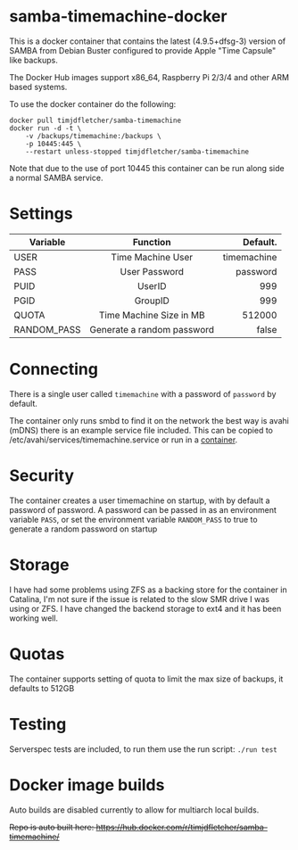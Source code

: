 # samba-timemachine-docker

This is a docker container that contains the latest (4.9.5+dfsg-3) version of SAMBA from Debian Buster configured to provide Apple "Time Capsule" like backups.

The Docker Hub images support x86_64, Raspberry Pi 2/3/4 and other ARM based systems.

To use the docker container do the following:

```
docker pull timjdfletcher/samba-timemachine
docker run -d -t \
    -v /backups/timemachine:/backups \
    -p 10445:445 \
    --restart unless-stopped timjdfletcher/samba-timemachine
```

Note that due to the use of port 10445 this container can be run along side a normal SAMBA service.

# Settings

| Variable    | Function                  | Default.    |
| ------------|:-------------------------:|------------:|
| USER        | Time Machine User         | timemachine |
| PASS        | User Password             | password    |
| PUID        | UserID                    | 999         |
| PGID        | GroupID                   | 999         |
| QUOTA       | Time Machine Size in MB   | 512000      |
| RANDOM_PASS | Generate a random password| false       |

# Connecting

There is a single user called `timemachine` with a password of `password` by default. 

The container only runs smbd to find it on the network the best way is avahi (mDNS) there is an example service file included. 
This can be copied to /etc/avahi/services/timemachine.service or run in a [container](https://hub.docker.com/r/solidnerd/avahi).

# Security

The container creates a user timemachine on startup, with by default a password of password. 
A password can be passed in as an environment variable `PASS`, or set the environment variable `RANDOM_PASS` to true to generate a random password on startup

# Storage

I have had some problems using ZFS as a backing store for the container in Catalina, I'm not sure if the issue is related to the slow SMR drive I was using or ZFS. I have changed the backend storage to ext4 and it has been working well.

# Quotas

The container supports setting of quota to limit the max size of backups, it defaults to 512GB

# Testing

Serverspec tests are included, to run them use the run script: `./run test`

# Docker image builds

Auto builds are disabled currently to allow for multiarch local builds.

~~Repo is auto built here: https://hub.docker.com/r/timjdfletcher/samba-timemachine/~~
